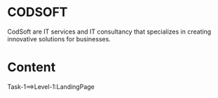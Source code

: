 # CODSOFT
CodSoft are IT services and IT consultancy  that specializes in creating innovative solutions for businesses.

# Content
Task-1==>Level-1:LandingPage
